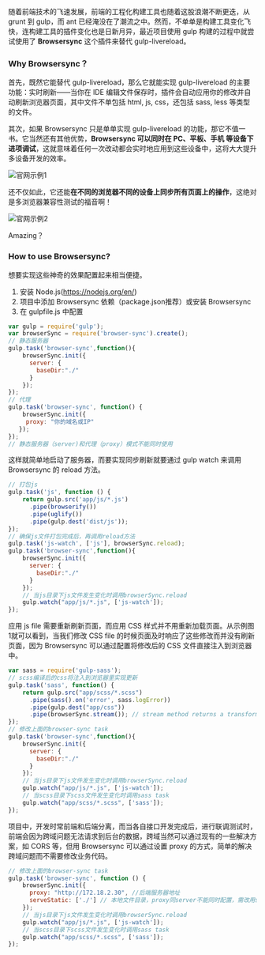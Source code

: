 随着前端技术的飞速发展，前端的工程化构建工具也随着这股浪潮不断更迭，从 grunt 到 gulp，而 ant 已经淹没在了潮流之中。然而，不单单是构建工具变化飞快，连构建工具的插件变化也是日新月异，最近项目使用 gulp 构建的过程中就尝试使用了 **Browsersync** 这个插件来替代 gulp-livereload。

### Why Browsersync？

首先，既然它能替代 gulp-livereload，那么它就能实现 gulp-livereload 的主要功能：实时刷新——当你在 IDE 编辑文件保存时，插件会自动应用你的修改并自动刷新浏览器页面，其中文件不单包括 html, js, css，还包括 sass, less 等类型的文件。

其次，如果 Browsersync 只是单单实现 gulp-livereload 的功能，那它不值一书。它当然还有其他优势，**Browsersync 可以同时在 PC、平板、手机 等设备下进项调试**，这就意味着任何一次改动都会实时地应用到这些设备中，这将大大提升多设备开发的效率。

![官网示例1](http://o7nu3cbe9.bkt.clouddn.com/blog/browsersync/browsersync-in-different-browser.gif)

还不仅如此，它还能**在不同的浏览器不同的设备上同步所有页面上的操作**，这绝对是多浏览器兼容性测试的福音啊！

![官网示例2](http://o7nu3cbe9.bkt.clouddn.com/blog/browsersync/browsersync-in-different-divice.gif)

Amazing？

### How to use Browsersync?

想要实现这些神奇的效果配置起来相当便捷。

1. 安装 Node.js(https://nodejs.org/en/)
2. 项目中添加 Browsersync 依赖（package.json推荐）或安装 Browsersync
3. 在 gulpfile.js 中配置

```JavaScript
var gulp = require('gulp');
var browserSync = require('browser-sync').create();
// 静态服务器
gulp.task('browser-sync',function(){
    browserSync.init({
      server: {
        baseDir:"./"
      }
    });
});
// 代理
gulp.task('browser-sync', function() {
    browserSync.init({
     proxy: "你的域名或IP"
   });
});
// 静态服务器（server)和代理（proxy）模式不能同时使用
```

这样就简单地启动了服务器，而要实现同步刷新就要通过 gulp watch 来调用 Browsersync 的 reload 方法。

```JavaScript
// 打包js
gulp.task('js', function () {
    return gulp.src('app/js/*.js')
      .pipe(browserify())
      .pipe(uglify())
      .pipe(gulp.dest('dist/js'));
});
// 确保js文件打包完成后，再调用reload方法
gulp.task('js-watch', ['js'], browserSync.reload);
gulp.task('browser-sync',function(){
    browserSync.init({
      server: {
        baseDir:"./"
      }
    });
    // 当js目录下js文件发生变化时调用browserSync.reload
    gulp.watch("app/js/*.js", ['js-watch']);
});
```

应用 js file 需要重新刷新页面，而应用 CSS 样式并不用重新加载页面。从示例图1就可以看到，当我们修改 CSS file 的时候页面及时响应了这些修改而并没有刷新页面，因为 Browsersync 可以通过配置将修改后的 CSS 文件直接注入到浏览器中。

```JavaScript
var sass = require('gulp-sass');
// scss编译后的css将注入到浏览器里实现更新
gulp.task('sass', function() {
    return gulp.src("app/scss/*.scss")
      .pipe(sass().on('error', sass.logError))
      .pipe(gulp.dest("app/css"))
      .pipe(browserSync.stream()); // stream method returns a transform stream
});
// 修改上面的browser-sync task
gulp.task('browser-sync',function(){
    browserSync.init({
      server: {
        baseDir:"./"
      }
    });
    // 当js目录下js文件发生变化时调用browserSync.reload
    gulp.watch("app/js/*.js", ['js-watch']);
    // 当scss目录下scss文件发生变化时调用sass task
    gulp.watch("app/scss/*.scss", ['sass']);
});
```
项目中，开发时常前端和后端分离，而当各自接口开发完成后，进行联调测试时，前端会因为跨域问题无法请求到后台的数据，跨域当然可以通过现有的一些解决方案，如 CORS 等，但用 Browsersync 可以通过设置 proxy 的方式，简单的解决跨域问题而不需要修改业务代码。

```JavaScript
// 修改上面的browser-sync task
gulp.task('browser-sync', function () {
    browserSync.init({
      proxy: "http://172.18.2.30", //后端服务器地址
      serveStatic: ['./'] // 本地文件目录，proxy同server不能同时配置，需改用serveStatic代替
    });
    // 当js目录下js文件发生变化时调用browserSync.reload
    gulp.watch("app/js/*.js", ['js-watch']);
    // 当scss目录下scss文件发生变化时调用sass task
    gulp.watch("app/scss/*.scss", ['sass']);
});
```